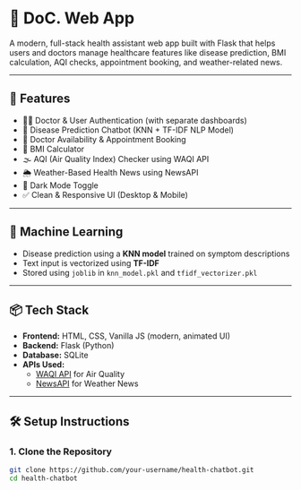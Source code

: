 # 🏥 DoC. Web App

A modern, full-stack health assistant web app built with Flask that helps users and doctors manage healthcare features like disease prediction, BMI calculation, AQI checks, appointment booking, and weather-related news.

---

## 🚀 Features

- 👨‍⚕️ Doctor & User Authentication (with separate dashboards)
- 💬 Disease Prediction Chatbot (KNN + TF-IDF NLP Model)
- 📅 Doctor Availability & Appointment Booking
- 🧮 BMI Calculator
- 🌫️ AQI (Air Quality Index) Checker using WAQI API
- 🌦️ Weather-Based Health News using NewsAPI
- 🌙 Dark Mode Toggle
- ✅ Clean & Responsive UI (Desktop & Mobile)

---

## 🧠 Machine Learning

- Disease prediction using a **KNN model** trained on symptom descriptions
- Text input is vectorized using **TF-IDF**
- Stored using `joblib` in `knn_model.pkl` and `tfidf_vectorizer.pkl`

---

## 📦 Tech Stack

- **Frontend:** HTML, CSS, Vanilla JS (modern, animated UI)
- **Backend:** Flask (Python)
- **Database:** SQLite
- **APIs Used:**  
  - [WAQI API](https://aqicn.org/api/) for Air Quality  
  - [NewsAPI](https://newsapi.org/) for Weather News

---

## 🛠️ Setup Instructions

### 1. Clone the Repository
```bash
git clone https://github.com/your-username/health-chatbot.git
cd health-chatbot
